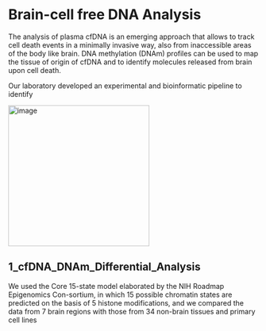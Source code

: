 # Brain-cell free DNA Analysis
The analysis of plasma cfDNA is an emerging approach that allows to track cell death events in a minimally invasive way, also from inaccessible areas of the body like brain. DNA methylation (DNAm) profiles can be used to map the tissue of origin of cfDNA and to identify molecules released from brain upon cell death. 


Our laboratory developed an experimental and bioinformatic pipeline to identify 

<img width="284" alt="image" src="https://github.com/user-attachments/assets/ffc7d786-98fe-4ef2-92fc-a8f0d5f133fd">

## 1_cfDNA_DNAm_Differential_Analysis
We used the Core 15-state model elaborated by the NIH Roadmap Epigenomics Con-sortium, in which 15 possible chromatin states are predicted on the basis of 5 histone modifications, and we compared the data from 7 brain regions with those from 34 non-brain tissues and primary cell lines
